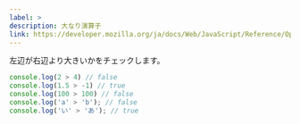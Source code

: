 ```yaml
---
label: >
description: 大なり演算子
link: https://developer.mozilla.org/ja/docs/Web/JavaScript/Reference/Operators/Greater_than
---
```


左辺が右辺より大きいかをチェックします。

```typescript
console.log(2 > 4) // false
console.log(1.5 > -1) // true
console.log(100 > 100) // false
console.log('a' > 'b'); // false
console.log('い' > 'あ'); // true
```
